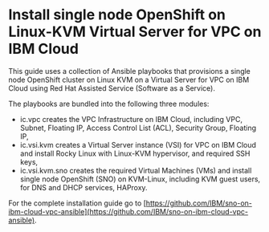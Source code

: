 # Install single node OpenShift on Linux-KVM Virtual Server for VPC on IBM Cloud

This guide uses a collection of Ansible playbooks that provisions a single node OpenShift cluster on Linux KVM on a Virtual Server for VPC on IBM Cloud using Red Hat Assisted Service (Software as a Service).

The playbooks are bundled into the following three modules:

* ic.vpc creates the VPC Infrastructure on IBM Cloud, including VPC, Subnet, Floating IP, Access Control List (ACL), Security Group, Floating IP,
* ic.vsi.kvm creates a Virtual Server instance (VSI) for VPC on IBM Cloud and install Rocky Linux with Linux-KVM hypervisor, and required SSH keys,
* ic.vsi.kvm.sno creates the required Virtual Machines (VMs) and install single node OpenShift (SNO) on KVM-Linux, including KVM guest users, for DNS and DHCP services, HAProxy.

For the complete installation guide go to [https://github.com/IBM/sno-on-ibm-cloud-vpc-ansible](https://github.com/IBM/sno-on-ibm-cloud-vpc-ansible).
